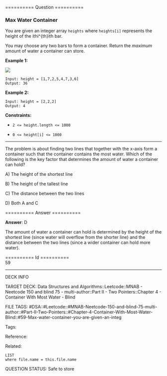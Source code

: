 ========== Question ==========  

### Max Water Container

You are given an integer array `heights` where `heights[i]` represents the height of the ithi^{th}ith bar.

You may choose any two bars to form a container. Return the _maximum_ amount of water a container can store.

**Example 1:**

![](https://imagedelivery.net/CLfkmk9Wzy8_9HRyug4EVA/77f004c6-e773-4e63-7b99-a2309303c700/public)

```
Input: height = [1,7,2,5,4,7,3,6]
Output: 36
```

**Example 2:**

```
Input: height = [2,2,2]
Output: 4
```

**Constraints:**

-   `2 <= height.length <= 1000`

-   `0 <= height[i] <= 1000`

---

The problem is about finding two lines that together with the x-axis form a container such that the container contains the most water. Which of the following is the key factor that determines the amount of water a container can hold?

A) The height of the shortest line

B) The height of the tallest line

C) The distance between the two lines

D) Both A and C  

========== Answer ==========  

**Answer**: D

The amount of water a container can hold is determined by the height of the shortest line (since water will overflow from the shorter line) and the distance between the two lines (since a wider container can hold more water).

========== Id ==========  
59

---

DECK INFO

TARGET DECK: Data Structures and Algorithms::Leetcode::MNAB - Neetcode 150 and blind 75 - multi-author::Part II - Two Pointers::Chapter 4 - Container With Most Water - Blind

FILE TAGS: #DSA::#Leetcode::#MNAB-Neetcode-150-and-blind-75-multi-author::#Part-II-Two-Pointers::#Chapter-4-Container-With-Most-Water-Blind::#59-Max-water-container-you-are-given-an-integ

Tags:

Reference:

Related:

```dataview
LIST
where file.name = this.file.name
```

QUESTION STATUS: Safe to store
